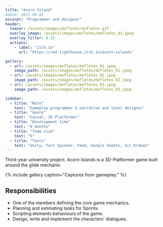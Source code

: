 ```yaml
---
title: "Acorn Island"
#date: 2021-06-01
excerpt: "Programmer and designer"
header:
  teaser: /assets/images/mofletes/mofletes.gif
  overlay_image: /assets/images/mofletes/mofletes_01.jpeg
  overlay_filter: 0.25
  actions:
    - label: "itch.io"
      url: "https://red-lighthouse.itch.io/acorn-islands"

gallery:
  - url: /assets/images/mofletes/mofletes_01.jpeg
    image_path: /assets/images/mofletes/mofletes_01.jpeg
  - url: /assets/images/mofletes/mofletes_02.jpeg
    image_path: /assets/images/mofletes/mofletes_02.jpeg
  - url: /assets/images/mofletes/mofletes_03.jpeg
    image_path: /assets/images/mofletes/mofletes_03.jpeg

sidebar:
  - title: "Role"
    text: "Gameplay programmer & narrative and level designer"
  - title: "Genre"
    text: "Casual, 3D Platformer"
  - title: "Development time"
    text: "9 months"
  - title: "Team size"
    text: "5"
  - title: "Tools"
    text: "Unity, Yarn Spinner, Fmod, Google Sheets, Git Kraken"
---
```

Third-year university project. Acorn Islands is a 3D-Platformer game built around the glide mechanic.

{% include gallery caption="Captures from gameplay." %}

## Responsibilities
- One of the members defining the core game mechanics.
- Planning and estimating tasks for Sprints.
- Scripting elements behaviours of the game.
- Design, write and implement the characters' dialogues.